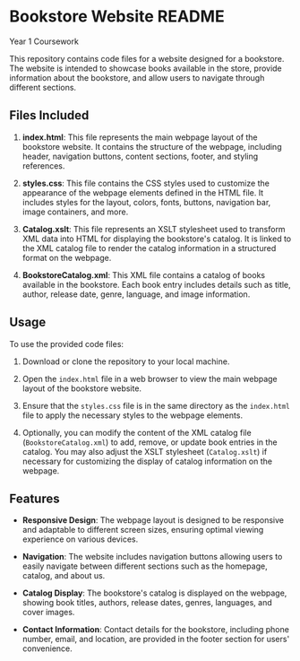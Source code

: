 # Bookstore Website README
Year 1 Coursework

This repository contains code files for a website designed for a bookstore. The website is intended to showcase books available in the store, provide information about the bookstore, and allow users to navigate through different sections.

## Files Included

1. **index.html**: This file represents the main webpage layout of the bookstore website. It contains the structure of the webpage, including header, navigation buttons, content sections, footer, and styling references.

2. **styles.css**: This file contains the CSS styles used to customize the appearance of the webpage elements defined in the HTML file. It includes styles for the layout, colors, fonts, buttons, navigation bar, image containers, and more.

3. **Catalog.xslt**: This file represents an XSLT stylesheet used to transform XML data into HTML for displaying the bookstore's catalog. It is linked to the XML catalog file to render the catalog information in a structured format on the webpage.

4. **BookstoreCatalog.xml**: This XML file contains a catalog of books available in the bookstore. Each book entry includes details such as title, author, release date, genre, language, and image information.

## Usage

To use the provided code files:

1. Download or clone the repository to your local machine.

2. Open the `index.html` file in a web browser to view the main webpage layout of the bookstore website.

3. Ensure that the `styles.css` file is in the same directory as the `index.html` file to apply the necessary styles to the webpage elements.

4. Optionally, you can modify the content of the XML catalog file (`BookstoreCatalog.xml`) to add, remove, or update book entries in the catalog. You may also adjust the XSLT stylesheet (`Catalog.xslt`) if necessary for customizing the display of catalog information on the webpage.

## Features

- **Responsive Design**: The webpage layout is designed to be responsive and adaptable to different screen sizes, ensuring optimal viewing experience on various devices.

- **Navigation**: The website includes navigation buttons allowing users to easily navigate between different sections such as the homepage, catalog, and about us.

- **Catalog Display**: The bookstore's catalog is displayed on the webpage, showing book titles, authors, release dates, genres, languages, and cover images.

- **Contact Information**: Contact details for the bookstore, including phone number, email, and location, are provided in the footer section for users' convenience.
